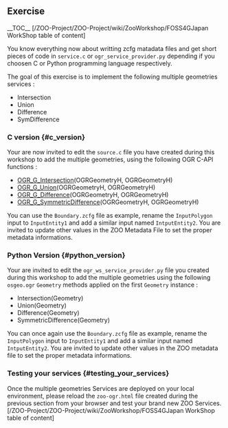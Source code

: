 ## Exercise

\_\_TOC\_\_ \[/ZOO-Project/ZOO-Project/wiki/ZooWorkshop/FOSS4GJapan
WorkShop table of content\]

You know everything now about writting zcfg matadata files and get short
pieces of code in `service.c` or `ogr_service_provider.py` depending if
you choosen C or Python programming language respectively.

The goal of this exercise is to implement the following multiple
geometries services :

-   Intersection
-   Union
-   Difference
-   SymDifference

### C version {#c_version}

Your are now invited to edit the `source.c` file you have created during
this workshop to add the multiple geometries, using the following OGR
C-API functions :

-   [OGR_G\_Intersection](http://www.gdal.org/ogr/ogr__api_8h.html#5a271b5c7b72994120e7a6bbc7e7e5cb)(OGRGeometryH,
    OGRGeometryH)
-   [OGR_G\_Union](http://www.gdal.org/ogr/ogr__api_8h.html#f58f2cfbdb2497659d2eabea73d3b8a0)(OGRGeometryH,
    OGRGeometryH)
-   [OGR_G\_Difference](http://www.gdal.org/ogr/ogr__api_8h.html#497977bec6ecd9dade7a9694f776be64)(OGRGeometryH,
    OGRGeometryH)
-   [OGR_G\_SymmetricDifference](http://www.gdal.org/ogr/ogr__api_8h.html#d6dacf495617a230c6f19950bc415f17)(OGRGeometryH,
    OGRGeometryH)

You can use the `Boundary.zcfg` file as example, rename the
`InputPolygon` input to `InputEntity1` and add a similar input named
`IntputEntity2`. You are invited to update other values in the ZOO
Metadata File to set the proper metadata informations.

### Python Version {#python_version}

Your are invited to edit the `ogr_ws_service_provider.py` file you
created during this workshop to add the multiple geometries using the
following `osgeo.ogr` `Geometry` methods applied on the first `Geometry`
instance :

-   Intersection(Geometry)
-   Union(Geometry)
-   Difference(Geometry)
-   SymmetricDifference(Geometry)

You can once again use the `Boundary.zcfg` file as example, rename the
`InputPolygon` input to `InputEntity1` and add a similar input named
`IntputEntity2`. You are invited to update other values in the ZOO
metadata file to set the proper metadata informations.

### Testing your services {#testing_your_services}

Once the multiple geometries Services are deployed on your local
environment, please reload the `zoo-ogr.html` file created during the
previous section from your browser and test your brand new ZOO
Services.\
\[/ZOO-Project/ZOO-Project/wiki/ZooWorkshop/FOSS4GJapan WorkShop table
of content\]
